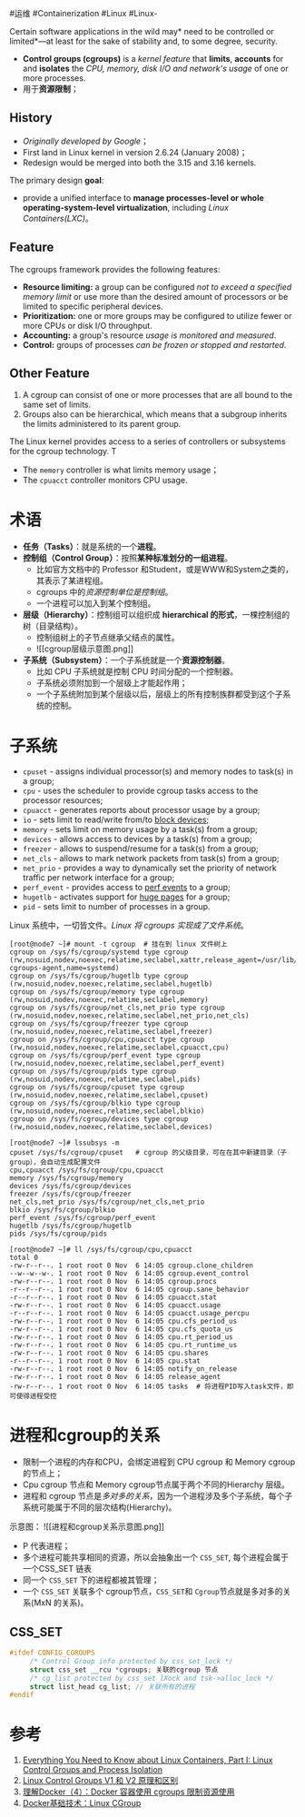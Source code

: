 #运维 #Containerization #Linux #Linux-

Certain software applications in the wild may* need to be controlled or limited*—at least for the sake of stability and, to some degree, security.  
- **Control groups (cgroups)** is a *kernel feature* that **limits**, **accounts** for and **isolates** the *CPU, memory, disk I/O and network's usage* of one or more processes.
- 用于**资源限制**；


## History
- *Originally developed by Google*；
- First land in Linux kernel in version 2.6.24 (January 2008)；
- Redesign would be merged into both the 3.15 and 3.16 kernels.

The primary design **goal**:
- provide a unified interface to **manage processes-level or whole operating-system-level virtualization**, including *Linux Containers(LXC)*。

## Feature
The cgroups framework provides the following features:
-   **Resource limiting:** a group can be configured *not to exceed a specified memory limit* or use more than the desired amount of processors or be limited to specific peripheral devices.
-   **Prioritization:** one or more groups may be configured to utilize fewer or more CPUs or disk I/O throughput.
-   **Accounting:** a group's resource *usage is monitored and measured*.
-   **Control:** groups of processes *can be frozen or stopped and restarted*.

## Other Feature
1. A cgroup can consist of one or more processes that are all bound to the same set of limits. 
2. Groups also can be hierarchical, which means that a subgroup inherits the limits administered to its parent group.

The Linux kernel provides access to a series of controllers or subsystems for the cgroup technology. T
- The `memory` controller is what limits memory usage；
- The `cpuacct` controller monitors CPU usage.

# 术语

-   **任务（Tasks）**：就是系统的一个**进程**。
-   **控制组（Control Group）**：按照**某种标准划分的一组进程**。
	-   比如官方文档中的 Professor 和Student，或是WWW和System之类的，其表示了某进程组。
	-   cgroups 中的*资源控制单位是控制组*。
	-   一个进程可以加入到某个控制组。
-   **层级（Hierarchy）**：控制组可以组织成 **hierarchical 的形式**，一棵控制组的树（目录结构）。
	-   控制组树上的子节点继承父结点的属性。
	-   ![[cgroup层级示意图.png]]
-   **子系统（Subsystem）**：一个子系统就是一个**资源控制器**。
	-   比如 CPU 子系统就是控制 CPU 时间分配的一个控制器。
	-   子系统必须附加到一个层级上才能起作用；
	-   一个子系统附加到某个层级以后，层级上的所有控制族群都受到这个子系统的控制。

# 子系统
-   `cpuset` - assigns individual processor(s) and memory nodes to task(s) in a group;
-   `cpu` - uses the scheduler to provide cgroup tasks access to the processor resources;
-   `cpuacct` - generates reports about processor usage by a group;
-   `io` - sets limit to read/write from/to [block devices](https://en.wikipedia.org/wiki/Device_file);
-   `memory` - sets limit on memory usage by a task(s) from a group;
-   `devices` - allows access to devices by a task(s) from a group;
-   `freezer` - allows to suspend/resume for a task(s) from a group;
-   `net_cls` - allows to mark network packets from task(s) from a group;
-   `net_prio` - provides a way to dynamically set the priority of network traffic per network interface for a group;
-   `perf_event` - provides access to [perf events](https://en.wikipedia.org/wiki/Perf_/(Linux/)) to a group;
-   `hugetlb` - activates support for [huge pages](https://www.kernel.org/doc/Documentation/vm/hugetlbpage.txt) for a group;
-   `pid` - sets limit to number of processes in a group.

Linux 系统中，一切皆文件。*Linux 将 cgroups 实现成了文件系统*。
```shell
[root@node7 ~]# mount -t cgroup  # 挂在到 linux 文件树上
cgroup on /sys/fs/cgroup/systemd type cgroup (rw,nosuid,nodev,noexec,relatime,seclabel,xattr,release_agent=/usr/lib/systemd/systemd-cgroups-agent,name=systemd)
cgroup on /sys/fs/cgroup/hugetlb type cgroup (rw,nosuid,nodev,noexec,relatime,seclabel,hugetlb)
cgroup on /sys/fs/cgroup/memory type cgroup (rw,nosuid,nodev,noexec,relatime,seclabel,memory)
cgroup on /sys/fs/cgroup/net_cls,net_prio type cgroup (rw,nosuid,nodev,noexec,relatime,seclabel,net_prio,net_cls)
cgroup on /sys/fs/cgroup/freezer type cgroup (rw,nosuid,nodev,noexec,relatime,seclabel,freezer)
cgroup on /sys/fs/cgroup/cpu,cpuacct type cgroup (rw,nosuid,nodev,noexec,relatime,seclabel,cpuacct,cpu)
cgroup on /sys/fs/cgroup/perf_event type cgroup (rw,nosuid,nodev,noexec,relatime,seclabel,perf_event)
cgroup on /sys/fs/cgroup/pids type cgroup (rw,nosuid,nodev,noexec,relatime,seclabel,pids)
cgroup on /sys/fs/cgroup/cpuset type cgroup (rw,nosuid,nodev,noexec,relatime,seclabel,cpuset)
cgroup on /sys/fs/cgroup/blkio type cgroup (rw,nosuid,nodev,noexec,relatime,seclabel,blkio)
cgroup on /sys/fs/cgroup/devices type cgroup (rw,nosuid,nodev,noexec,relatime,seclabel,devices)

[root@node7 ~]# lssubsys -m
cpuset /sys/fs/cgroup/cpuset   # cgroup 的父级目录，可在在其中新建目录（子group），会自动生成配置文件
cpu,cpuacct /sys/fs/cgroup/cpu,cpuacct
memory /sys/fs/cgroup/memory
devices /sys/fs/cgroup/devices
freezer /sys/fs/cgroup/freezer
net_cls,net_prio /sys/fs/cgroup/net_cls,net_prio
blkio /sys/fs/cgroup/blkio
perf_event /sys/fs/cgroup/perf_event
hugetlb /sys/fs/cgroup/hugetlb
pids /sys/fs/cgroup/pids

[root@node7 ~]# ll /sys/fs/cgroup/cpu,cpuacct
total 0
-rw-r--r--. 1 root root 0 Nov  6 14:05 cgroup.clone_children
--w--w--w-. 1 root root 0 Nov  6 14:05 cgroup.event_control
-rw-r--r--. 1 root root 0 Nov  6 14:05 cgroup.procs
-r--r--r--. 1 root root 0 Nov  6 14:05 cgroup.sane_behavior
-r--r--r--. 1 root root 0 Nov  6 14:05 cpuacct.stat
-rw-r--r--. 1 root root 0 Nov  6 14:05 cpuacct.usage
-r--r--r--. 1 root root 0 Nov  6 14:05 cpuacct.usage_percpu
-rw-r--r--. 1 root root 0 Nov  6 14:05 cpu.cfs_period_us
-rw-r--r--. 1 root root 0 Nov  6 14:05 cpu.cfs_quota_us
-rw-r--r--. 1 root root 0 Nov  6 14:05 cpu.rt_period_us
-rw-r--r--. 1 root root 0 Nov  6 14:05 cpu.rt_runtime_us
-rw-r--r--. 1 root root 0 Nov  6 14:05 cpu.shares
-r--r--r--. 1 root root 0 Nov  6 14:05 cpu.stat
-rw-r--r--. 1 root root 0 Nov  6 14:05 notify_on_release
-rw-r--r--. 1 root root 0 Nov  6 14:05 release_agent
-rw-r--r--. 1 root root 0 Nov  6 14:05 tasks  # 将进程PID写入task文件，即可使得进程受控
```


# 进程和cgroup的关系
- 限制一个进程的内存和CPU，会绑定进程到 CPU cgroup 和 Memory cgroup 的节点上；
- Cpu cgroup 节点和 Memory cgroup节点属于两个不同的Hierarchy 层级。
- 进程和 cgroup 节点是*多对多的关系*，因为一个进程涉及多个子系统，每个子系统可能属于不同的层次结构(Hierarchy)。

示意图：
![[进程和cgroup关系示意图.png]]

- P 代表进程；
- 多个进程可能共享相同的资源，所以会抽象出一个 `CSS_SET`, 每个进程会属于一个CSS_SET 链表
- 同一个 `CSS_SET` 下的进程都被其管理；
- 一个 `CSS_SET` 关联多个 cgroup节点，`CSS_SET`和 `Cgroup`节点就是多对多的关系(MxN 的关系)。

## CSS_SET 
```C
#ifdef CONFIG_CGROUPS  
	 /* Control Group info protected by css_set_lock */  
	 struct css_set __rcu *cgroups; 关联的cgroup 节点  
	 /* cg_list protected by css_set_lXock and tsk->alloc_lock */  
	 struct list_head cg_list; // 关联所有的进程  
#endif
```

# 参考
1. [Everything You Need to Know about Linux Containers, Part I: Linux Control Groups and Process Isolation](https://www.linuxjournal.com/content/everything-you-need-know-about-linux-containers-part-i-linux-control-groups-and-process)
2. [Linux Control Groups V1 和 V2 原理和区别](https://mikechengwei.github.io/2020/06/03/cgroup%E5%8E%9F%E7%90%86/)
3. [理解Docker（4）：Docker 容器使用 cgroups 限制资源使用](https://www.cnblogs.com/sammyliu/p/5886833.html)
4. [Docker基础技术：Linux CGroup ](https://coolshell.cn/articles/17049.html)